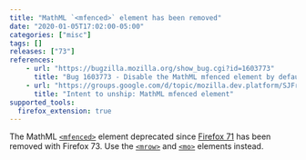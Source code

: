 ```yaml
---
title: "MathML `<mfenced>` element has been removed"
date: "2020-01-05T17:02:00-05:00"
categories: ["misc"]
tags: []
releases: ["73"]
references:
    - url: "https://bugzilla.mozilla.org/show_bug.cgi?id=1603773"
      title: "Bug 1603773 - Disable the MathML mfenced element by default in all builds"
    - url: "https://groups.google.com/d/topic/mozilla.dev.platform/SJFrpa-UmQk/discussion"
      title: "Intent to unship: MathML mfenced element"
supported_tools:
  firefox_extension: true
---
```

The MathML [`<mfenced>`](https://developer.mozilla.org/docs/Web/MathML/Element/mfenced) element deprecated since [Firefox 71](https://www.fxsitecompat.dev/en-CA/docs/2019/various-legacy-mathml-features-have-been-deprecated/) has been removed with Firefox 73. Use the [`<mrow>`](https://developer.mozilla.org/docs/Web/MathML/Element/mrow) and [`<mo>`](https://developer.mozilla.org/docs/Web/MathML/Element/mo) elements instead.

